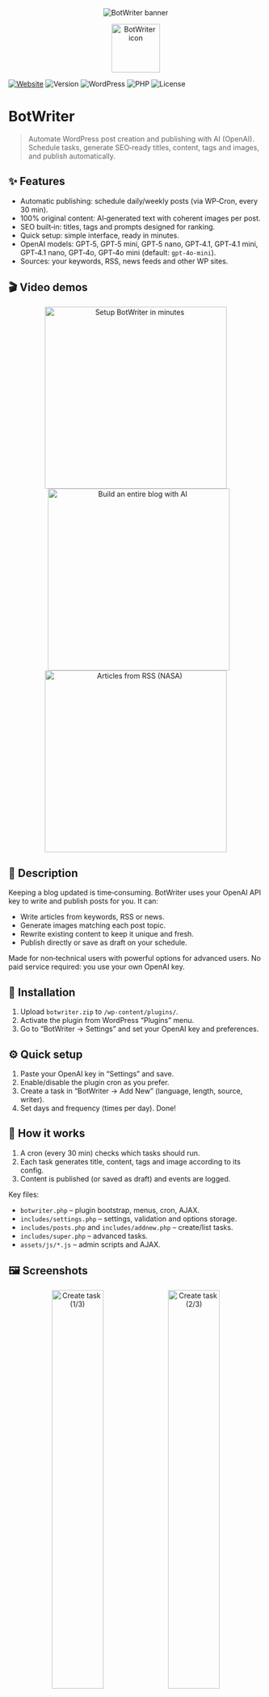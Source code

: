 <div align="center">
	<img src="assets/images/banner-1544x500.png" alt="BotWriter banner" />
</div>

<p align="center">
	<img src="assets/images/icon-256x256.png" alt="BotWriter icon" width="96" />
</p>

[![Website](https://img.shields.io/badge/Website-wpbotwriter.com-2ea44f)](https://www.wpbotwriter.com)
![Version](https://img.shields.io/badge/version-1.4.1-green)
![WordPress](https://img.shields.io/badge/WordPress-6.8-blue?logo=wordpress)
![PHP](https://img.shields.io/badge/PHP-%3E%3D%207.0-777BB4?logo=php)
![License](https://img.shields.io/badge/license-GPLv2-orange)

# BotWriter

> Automate WordPress post creation and publishing with AI (OpenAI). Schedule tasks, generate SEO‑ready titles, content, tags and images, and publish automatically.

## ✨ Features

- Automatic publishing: schedule daily/weekly posts (via WP‑Cron, every 30 min).
- 100% original content: AI‑generated text with coherent images per post.
- SEO built‑in: titles, tags and prompts designed for ranking.
- Quick setup: simple interface, ready in minutes.
- OpenAI models: GPT‑5, GPT‑5 mini, GPT‑5 nano, GPT‑4.1, GPT‑4.1 mini, GPT‑4.1 nano, GPT‑4o, GPT‑4o mini (default: `gpt-4o-mini`).
- Sources: your keywords, RSS, news feeds and other WP sites.

## 🎬 Video demos

<div align="center">
	<a href="https://www.youtube.com/watch?v=PatljFLDNwI" target="_blank">
		<img src="https://img.youtube.com/vi/PatljFLDNwI/hqdefault.jpg" alt="Setup BotWriter in minutes" width="360" />
	</a>
	<a href="https://www.youtube.com/watch?v=MpJ0KHKRYi8" target="_blank" style="margin-left: 12px;">
		<img src="https://img.youtube.com/vi/MpJ0KHKRYi8/hqdefault.jpg" alt="Build an entire blog with AI" width="360" />
	</a>
	<br/>
	<a href="https://youtu.be/7aq0496XwY0" target="_blank">
		<img src="https://img.youtube.com/vi/7aq0496XwY0/hqdefault.jpg" alt="Articles from RSS (NASA)" width="360" />
	</a>
</div>

## 📝 Description

Keeping a blog updated is time‑consuming. BotWriter uses your OpenAI API key to write and publish posts for you. It can:

- Write articles from keywords, RSS or news.
- Generate images matching each post topic.
- Rewrite existing content to keep it unique and fresh.
- Publish directly or save as draft on your schedule.

Made for non‑technical users with powerful options for advanced users. No paid service required: you use your own OpenAI key.

## 🚀 Installation

1. Upload `botwriter.zip` to `/wp-content/plugins/`.
2. Activate the plugin from WordPress “Plugins” menu.
3. Go to “BotWriter → Settings” and set your OpenAI key and preferences.

## ⚙️ Quick setup

1. Paste your OpenAI key in “Settings” and save.
2. Enable/disable the plugin cron as you prefer.
3. Create a task in “BotWriter → Add New” (language, length, source, writer).
4. Set days and frequency (times per day). Done!

## 🔄 How it works

1. A cron (every 30 min) checks which tasks should run.
2. Each task generates title, content, tags and image according to its config.
3. Content is published (or saved as draft) and events are logged.

Key files:
- `botwriter.php` – plugin bootstrap, menus, cron, AJAX.
- `includes/settings.php` – settings, validation and options storage.
- `includes/posts.php` and `includes/addnew.php` – create/list tasks.
- `includes/super.php` – advanced tasks.
- `assets/js/*.js` – admin scripts and AJAX.

## 🖼️ Screenshots

<div align="center">
	<img src="assets/images/screenshot-1.png" alt="Create task (1/3)" width="45%" />
	<img src="assets/images/screenshot-2.png" alt="Create task (2/3)" width="45%" />
	<br/>
	<img src="assets/images/screenshot-3.png" alt="Create task (3/3)" width="45%" />
	<img src="assets/images/screenshot-4.png" alt="Tasks list" width="45%" />
  
</div>

## ✅ Requirements

- WordPress 4.0+ (tested up to 6.8)
- PHP 7.0+
- OpenAI API key

## 🔐 Privacy & Security

- Admin screens protected with `current_user_can()`.
- Forms and AJAX with nonce and sanitization.
- We don’t collect personal data; you use your own OpenAI key.

## 📌 Changelog (highlights)

- 1.4.1 – Select OpenAI models (e.g., GPT‑5 / 4.1 / 4o) and image quality.
- 1.4.0 – Fully free plan; use your own OpenAI key.
- 1.3.x – “Super Tasks”, better scheduling, tutorial videos.
- 1.2.9 – Changes for WordPress.org guidelines.

For the full changelog see `readme.txt`.

## 🤝 Support

- Website: https://www.wpbotwriter.com
- Issues: open an issue in this repo.

---

# BotWriter (Español)

> Automatiza la creación y publicación de artículos en WordPress usando IA (OpenAI). Programa tareas, genera textos, títulos, etiquetas e imágenes optimizadas para SEO, y publica de forma automática.

## ✨ Características

- Publicación automática: programa artículos a diario o semanalmente (via WP‑Cron, cada 30 min).
- Contenido 100% original: textos generados por IA con imágenes coherentes por entrada.
- SEO integrado: títulos, etiquetas y prompts orientados a posicionamiento.
- Configuración rápida: interfaz simple, lista en minutos.
- Modelos OpenAI: GPT‑5, GPT‑5 mini, GPT‑5 nano, GPT‑4.1, GPT‑4.1 mini, GPT‑4.1 nano, GPT‑4o, GPT‑4o mini (por defecto: `gpt-4o-mini`).
- Fuentes: palabras clave propias, RSS, noticias y otros sitios WP.

## 🎬 Demos en YouTube

<div align="center">
	<a href="https://www.youtube.com/watch?v=PatljFLDNwI" target="_blank">
		<img src="https://img.youtube.com/vi/PatljFLDNwI/hqdefault.jpg" alt="Configura BotWriter en minutos" width="360" />
	</a>
	<a href="https://www.youtube.com/watch?v=MpJ0KHKRYi8" target="_blank" style="margin-left: 12px;">
		<img src="https://img.youtube.com/vi/MpJ0KHKRYi8/hqdefault.jpg" alt="Crea un blog entero con IA" width="360" />
	</a>
	<br/>
	<a href="https://youtu.be/7aq0496XwY0" target="_blank">
		<img src="https://img.youtube.com/vi/7aq0496XwY0/hqdefault.jpg" alt="Artículos desde RSS (NASA)" width="360" />
	</a>
</div>

## 📝 Descripción

Mantener un blog actualizado lleva tiempo. BotWriter usa tu clave de OpenAI para redactar y publicar entradas por ti. Puede:

- Escribir artículos a partir de palabras clave, RSS o noticias.
- Generar imágenes asociadas al tema del post.
- Reescribir contenido existente para mantenerlo único y actualizado.
- Publicar directamente o guardar como borrador en el horario que definas.

El plugin está pensado para no técnicos y ofrece opciones avanzadas para usuarios exigentes. No requiere servicios de pago propios: usas tu propia clave de OpenAI.

## 🚀 Instalación

1. Sube el archivo `botwriter.zip` a `/wp-content/plugins/`.
2. Activa el plugin en el menú «Plugins» de WordPress.
3. Ve a «BotWriter → Ajustes» y configura tu clave de OpenAI y preferencias.

## ⚙️ Configuración rápida

1. En «Ajustes», pega tu clave de OpenAI y guarda.
2. Activa/desactiva el cron del plugin según prefieras.
3. Crea una tarea en «BotWriter → Add New» eligiendo idioma, longitud, fuente y escritor.
4. Define días y frecuencia (veces al día). ¡Listo!

## 🔄 ¿Cómo funciona?

1. Un cron (cada 30 min) evalúa qué tareas deben ejecutarse.
2. Cada tarea genera título, contenido, etiquetas e imagen según su configuración.
3. El contenido se publica automáticamente (o se guarda como borrador) y se registran eventos en la tabla de logs.

Archivos clave:
- `botwriter.php` – bootstrap del plugin, menús, cron, AJAX.
- `includes/settings.php` – ajustes, validación y guardado de opciones.
- `includes/posts.php` y `includes/addnew.php` – creación y listado de tareas.
- `includes/super.php` – tareas avanzadas.
- `assets/js/*.js` – scripts de administración y AJAX.

## 🖼️ Capturas de pantalla

<div align="center">
	<img src="assets/images/screenshot-1.png" alt="Crear tarea (1/3)" width="45%" />
	<img src="assets/images/screenshot-2.png" alt="Crear tarea (2/3)" width="45%" />
	<br/>
	<img src="assets/images/screenshot-3.png" alt="Crear tarea (3/3)" width="45%" />
	<img src="assets/images/screenshot-4.png" alt="Listado de tareas" width="45%" />
  
</div>

## ✅ Requisitos

- WordPress 4.0+ (probado hasta 6.8)
- PHP 7.0+
- Clave de API de OpenAI

## 🔐 Privacidad y seguridad

- Entradas de administración protegidas con `current_user_can()`.
- Formularios y AJAX con `nonce` y sanitización.
- No recopilamos datos personales; usas tu propia clave de OpenAI.

## 📌 Changelog (resumen)

- 1.4.1 – Selección de modelos OpenAI (p. ej., GPT‑5 / 4.1 / 4o) y calidad de imagen.
- 1.4.0 – Plan 100% libre; usas tu propia clave de OpenAI.
- 1.3.x – «Super Tasks», mejoras de horario y vídeos tutoriales.
- 1.2.9 – Ajustes para cumplir directrices de WordPress.org.

Para el registro completo consulta `readme.txt`.

## 🤝 Soporte

- Web: https://www.wpbotwriter.com
- Incidencias: crea un issue en este repositorio.

---

© GPLv2 o posterior. Hecho con ❤️ para WordPress.